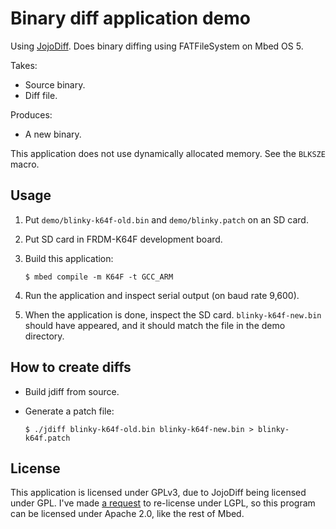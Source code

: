 # Binary diff application demo

Using [JojoDiff](http://jojodiff.sourceforge.net). Does binary diffing using FATFileSystem on Mbed OS 5.

Takes:

* Source binary.
* Diff file.

Produces:

* A new binary.

This application does not use dynamically allocated memory. See the `BLKSZE` macro.

## Usage

1. Put `demo/blinky-k64f-old.bin` and `demo/blinky.patch` on an SD card.
1. Put SD card in FRDM-K64F development board.
1. Build this application:

    ```
    $ mbed compile -m K64F -t GCC_ARM
    ```

1. Run the application and inspect serial output (on baud rate 9,600).
1. When the application is done, inspect the SD card. `blinky-k64f-new.bin` should have appeared, and it should match the file in the demo directory.

## How to create diffs

* Build jdiff from source.
* Generate a patch file:

    ```
    $ ./jdiff blinky-k64f-old.bin blinky-k64f-new.bin > blinky-k64f.patch
    ```

## License

This application is licensed under GPLv3, due to JojoDiff being licensed under GPL. I've made [a request](https://sourceforge.net/p/jojodiff/discussion/190623/thread/39eb393e/) to re-license under LGPL, so this program can be licensed under Apache 2.0, like the rest of Mbed.
